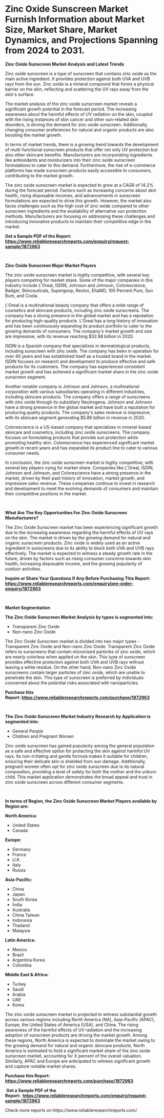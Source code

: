 <p><h1>Zinc Oxide Sunscreen Market Furnish Information about Market Size, Market Share, Market Dynamics, and Projections Spanning from 2024 to 2031.</h1></p><p><strong>Zinc Oxide Sunscreen Market Analysis and Latest Trends</strong></p>
<p><p>Zinc oxide sunscreen is a type of sunscreen that contains zinc oxide as the main active ingredient. It provides protection against both UVA and UVB rays from the sun. Zinc oxide is a mineral compound that forms a physical barrier on the skin, reflecting and scattering the UV rays away from the skin's surface.</p><p>The market analysis of the zinc oxide sunscreen market reveals a significant growth potential in the forecast period. The increasing awareness about the harmful effects of UV radiation on the skin, coupled with the rising instances of skin cancer and other sun-related skin disorders, is driving the demand for zinc oxide sunscreen. Additionally, changing consumer preferences for natural and organic products are also boosting the market growth.</p><p>In terms of market trends, there is a growing trend towards the development of multi-functional sunscreen products that offer not only UV protection but also other skincare benefits. Manufacturers are incorporating ingredients like antioxidants and moisturizers into their zinc oxide sunscreen formulations to cater to this demand. Furthermore, the rise of e-commerce platforms has made sunscreen products easily accessible to consumers, contributing to the market growth.</p><p>The zinc oxide sunscreen market is expected to grow at a CAGR of 14.2% during the forecast period. Factors such as increasing concerns about skin health, rising disposable incomes, and advancements in sunscreen formulations are expected to drive this growth. However, the market also faces challenges such as the high cost of zinc oxide compared to other sunscreen ingredients and the availability of alternative sun protection methods. Manufacturers are focusing on addressing these challenges and introducing innovative products to maintain their competitive edge in the market.</p></p>
<p><strong>Get a Sample PDF of the Report:&nbsp; <a href="https://www.reliableresearchreports.com/enquiry/request-sample/1872963">https://www.reliableresearchreports.com/enquiry/request-sample/1872963</a></strong></p>
<p>&nbsp;</p>
<p><strong>Zinc Oxide Sunscreen Major Market Players</strong></p>
<p><p>The zinc oxide sunscreen market is highly competitive, with several key players competing for market share. Some of the major companies in this industry include L'Oreal, ISDIN, Johnson and Johnson, Colorescience, Badger, Skinceuticals, Supergoop, Revlon, EltaMD, 100 Percent Pure, Sun Bum, and Coola.</p><p>L'Oreal is a multinational beauty company that offers a wide range of cosmetics and skincare products, including zinc oxide sunscreens. The company has a strong presence in the global market and has a reputation for producing high-quality products. L'Oreal has a long history of innovation and has been continuously expanding its product portfolio to cater to the growing demands of consumers. The company's market growth and size are impressive, with its revenue reaching $32.88 billion in 2020.</p><p>ISDIN is a Spanish company that specializes in dermatological products, including sunscreen with zinc oxide. The company has been in operation for over 40 years and has established itself as a trusted brand in the market. ISDIN focuses on research and development to produce effective and safe products for its customers. The company has experienced consistent market growth and has achieved a significant market share in the zinc oxide sunscreen segment.</p><p>Another notable company is Johnson and Johnson, a multinational corporation with various subsidiaries operating in different industries, including skincare products. The company offers a range of sunscreens with zinc oxide through its subsidiary Neutrogena. Johnson and Johnson have a strong presence in the global market and have built a reputation for producing quality products. The company's sales revenue is impressive, with its skincare segment generating $5.86 billion in revenue in 2020.</p><p>Colorescience is a US-based company that specializes in mineral-based skincare and cosmetics, including zinc oxide sunscreens. The company focuses on formulating products that provide sun protection while promoting healthy skin. Colorescience has experienced significant market growth in recent years and has expanded its product line to cater to various consumer needs.</p><p>In conclusion, the zinc oxide sunscreen market is highly competitive, with several key players vying for market share. Companies like L'Oreal, ISDIN, Johnson and Johnson, and Colorescience have a strong presence in the market, driven by their past history of innovation, market growth, and impressive sales revenue. These companies continue to invest in research and development to meet the evolving demands of consumers and maintain their competitive positions in the market.</p></p>
<p>&nbsp;</p>
<p><strong>What Are The Key Opportunities For Zinc Oxide Sunscreen Manufacturers?</strong></p>
<p><p>The Zinc Oxide Sunscreen market has been experiencing significant growth due to the increasing awareness regarding the harmful effects of UV rays on the skin. The market is driven by the growing demand for natural and organic sunscreen products. Zinc oxide is widely used as an active ingredient in sunscreens due to its ability to block both UVA and UVB rays effectively. The market is expected to witness a steady growth rate in the future, driven by factors such as rising consumer concerns towards skin health, increasing disposable income, and the growing popularity of outdoor activities.</p></p>
<p><strong>Inquire or Share Your Questions If Any Before Purchasing This Report: <a href="https://www.reliableresearchreports.com/enquiry/pre-order-enquiry/1872963">https://www.reliableresearchreports.com/enquiry/pre-order-enquiry/1872963</a></strong></p>
<p>&nbsp;</p>
<p><strong>Market Segmentation</strong></p>
<p><strong>The Zinc Oxide Sunscreen Market Analysis by types is segmented into:</strong></p>
<p><ul><li>Transparent Zinc Oxide</li><li>Non-nano Zinc Oxide</li></ul></p>
<p><p>The Zinc Oxide Sunscreen market is divided into two major types - Transparent Zinc Oxide and Non-nano Zinc Oxide. Transparent Zinc Oxide refers to sunscreens that contain micronized particles of zinc oxide, which are nearly colorless when applied on the skin. This type of sunscreen provides effective protection against both UVA and UVB rays without leaving a white residue. On the other hand, Non-nano Zinc Oxide sunscreens contain larger particles of zinc oxide, which are unable to penetrate the skin. This type of sunscreen is preferred by individuals concerned about the potential risks associated with nanoparticles.</p></p>
<p><strong>Purchase this Report:&nbsp;<a href="https://www.reliableresearchreports.com/purchase/1872963">https://www.reliableresearchreports.com/purchase/1872963</a></strong></p>
<p>&nbsp;</p>
<p><strong>The Zinc Oxide Sunscreen Market Industry Research by Application is segmented into:</strong></p>
<p><ul><li>General People</li><li>Children and Pregnant Women</li></ul></p>
<p><p>Zinc oxide sunscreen has gained popularity among the general population as a safe and effective option for protecting the skin against harmful UV rays. Its non-irritating and gentle formula makes it suitable for children, ensuring their delicate skin is shielded from sun damage. Additionally, pregnant women often opt for zinc oxide sunscreen due to its natural composition, providing a level of safety for both the mother and the unborn child. This market application demonstrates the broad appeal and trust in zinc oxide sunscreen across different consumer segments.</p></p>
<p>&nbsp;</p>
<p><strong>In terms of Region, the Zinc Oxide Sunscreen Market Players available by Region are:</strong></p>
<p>
    <p> <strong> North America: </strong>
        <ul>
            <li>United States</li>
            <li>Canada</li>
        </ul>
        </p> 
    <p> <strong> Europe: </strong>
        <ul>
            <li>Germany</li>
            <li>France</li>
            <li>U.K.</li>
            <li>Italy</li>
            <li>Russia</li>
        </ul>
        </p> 
    <p> <strong> Asia-Pacific: </strong>
        <ul>
            <li>China</li>
            <li>Japan</li>
            <li>South Korea</li>
            <li>India</li>
            <li>Australia</li>
            <li>China Taiwan</li>
            <li>Indonesia</li>
            <li>Thailand</li>
            <li>Malaysia</li>
        </ul>
        </p> 
    <p> <strong> Latin America: </strong>
        <ul>
            <li>Mexico</li>
            <li>Brazil</li>
            <li>Argentina Korea</li>
            <li>Colombia</li>
        </ul>
        </p> 
    <p> <strong> Middle East & Africa: </strong>
        <ul>
            <li>Turkey</li>
            <li>Saudi</li>
            <li>Arabia</li>
            <li>UAE</li>
            <li>Korea</li>
        </ul>
    </p>
    </p>
<p><p>The zinc oxide sunscreen market is projected to witness substantial growth across various regions including North America (NA), Asia-Pacific (APAC), Europe, the United States of America (USA), and China. The rising awareness of the harmful effects of UV radiation and the increasing adoption of sunscreen products are driving the market growth. Among these regions, North America is expected to dominate the market owing to the growing demand for natural and organic skincare products. North America is estimated to hold a significant market share of the zinc oxide sunscreen market, accounting for X percent of the overall valuation. Similarly, APAC and Europe are anticipated to witness significant growth and capture notable market shares.</p></p>
<p><strong>Purchase this Report: <a href="https://www.reliableresearchreports.com/purchase/1872963">https://www.reliableresearchreports.com/purchase/1872963</a></strong></p>
<p>&nbsp;<strong>Get a Sample PDF of the Report:&nbsp;&nbsp;<a href="https://www.reliableresearchreports.com/enquiry/request-sample/1872963">https://www.reliableresearchreports.com/enquiry/request-sample/1872963</a></strong></p>
<p><strong></strong></p>
<p>Check more reports on https://www.reliableresearchreports.com/</p>